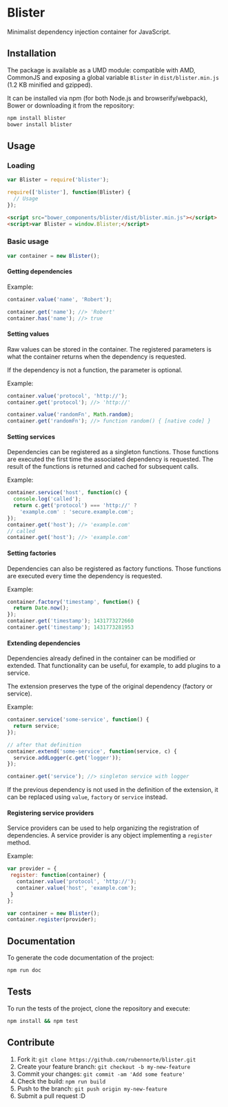 # Blister

Minimalist dependency injection container for JavaScript.

## Installation

The package is available as a UMD module: compatible with AMD, CommonJS and exposing a global variable `Blister` in `dist/blister.min.js` (1.2 KB minified and gzipped).

It can be installed via npm (for both Node.js and browserify/webpack), Bower or downloading it from the repository:

```bash
npm install blister
bower install blister
```

## Usage

### Loading

```js
var Blister = require('blister');
```

```js
require(['blister'], function(Blister) {
  // Usage
});
```

```html
<script src="bower_components/blister/dist/blister.min.js"></script>
<script>var Blister = window.Blister;</script>
```

### Basic usage

```js
var container = new Blister();
```

#### Getting dependencies

Example:

```js
container.value('name', 'Robert');

container.get('name'); //> 'Robert'
container.has('name'); //> true
```

#### Setting values

Raw values can be stored in the container. The registered parameters is what the container returns when the dependency is requested.

If the dependency is not a function, the parameter is optional.

Example:

```js
container.value('protocol', 'http://');
container.get('protocol'); //> 'http://'

container.value('randomFn', Math.random);
container.get('randomFn'); //> function random() { [native code] }
```

#### Setting services

Dependencies can be registered as a singleton functions. Those functions are executed the first time the associated dependency is requested. The result of the functions is returned and cached for subsequent calls.

Example:

```js
container.service('host', function(c) {
  console.log('called');
  return c.get('protocol') === 'http://' ?
    'example.com' : 'secure.example.com';
});
container.get('host'); //> 'example.com'
// called
container.get('host'); //> 'example.com'
```

#### Setting factories

Dependencies can also be registered as factory functions. Those functions are executed every time the dependency is requested.

Example:

```js
container.factory('timestamp', function() {
  return Date.now();
});
container.get('timestamp'); 1431773272660
container.get('timestamp'); 1431773281953
```

#### Extending dependencies

Dependencies already defined in the container can be modified or extended. That functionality can be useful, for example, to add plugins to a service.

The extension preserves the type of the original dependency (factory or service).

Example:

```js
container.service('some-service', function() {
  return service;
});

// after that definition
container.extend('some-service', function(service, c) {
  service.addLogger(c.get('logger'));
});

container.get('service'); //> singleton service with logger
```

If the previous dependency is not used in the definition of the extension, it can be replaced using `value`, `factory` or `service` instead.

#### Registering service providers

Service providers can be used to help organizing the registration of dependencies. A service provider is any object implementing a `register` method.

Example:

```javascript
var provider = {
 register: function(container) {
   container.value('protocol', 'http://');
   container.value('host', 'example.com');
 }
};

var container = new Blister();
container.register(provider);
```

## Documentation

To generate the code documentation of the project:

```bash
npm run doc
```

## Tests

To run the tests of the project, clone the repository and execute:

```bash
npm install && npm test
```

## Contribute

1. Fork it: `git clone https://github.com/rubennorte/blister.git`
2. Create your feature branch: `git checkout -b my-new-feature`
3. Commit your changes: `git commit -am 'Add some feature'`
4. Check the build: `npm run build`
4. Push to the branch: `git push origin my-new-feature`
5. Submit a pull request :D
